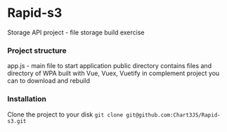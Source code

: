 # Rapid-s3 #
Storage API project - file storage build exercise

### Project structure ###
app.js - main file to start application
public directory contains files and directory of WPA built with Vue, Vuex, Vuetify in complement project you can to download and rebuild

### Installation ###
Clone the project to your disk ``` git clone git@github.com:Chart3JS/Rapid-s3.git ```


